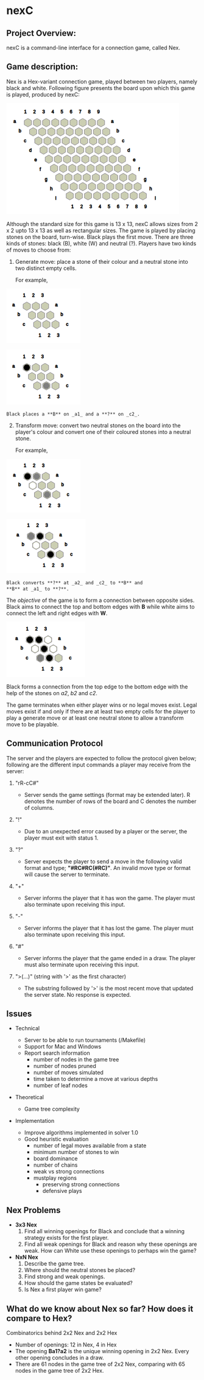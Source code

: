 # nexC

Project Overview:
------------------------------------------------------------
nexC is a command-line interface for a connection game, 
called Nex. 

Game description:
------------------------------------------------------------
Nex is a Hex-variant connection game, played between two 
players, namely black and white. Following figure 
presents the board upon which this game is played, 
produced by nexC:

![9x9Nex](./images/9x9nex.png)

Although the standard size for this game is 13 x 13, nexC
allows sizes from 2 x 2 upto 13 x 13 as well as rectangular
sizes. The game is played by placing stones on the board, 
turn-wise. Black plays the first move. There are three 
kinds of stones: black (B), white (W) and neutral (?). 
Players have two kinds of moves to choose from:
	
1. Generate move: place a stone of their colour and a 
	neutral stone into two distinct empty cells. 
	
	For example,


![3x3blank](./images/3x3blank.png)

![3x3genmove](./images/3x3genmove.png)

	Black places a **B** on _a1_ and a **?** on _c2_.

2. Transform move: convert two neutral stones on the 
	board into the player's colour and convert one of 
	their coloured stones into a neutral stone. 
	
	For example,

![3x3transform1](./images/3x3transform1.png)

![3x3transform2](./images/3x3transform2.png)

	Black converts **?** at _a2_ and _c2_ to **B** and 
	**B** at _a1_ to **?**.
			   
The _objective_ of the game is to form a connection between
opposite sides. Black aims to connect the top and bottom
edges with **B** while white aims to connect the left and
right edges with **W**.

![3x3blackwin](./images/3x3blackwin.png)

Black forms a connection from the top edge to the bottom 
edge with the help of the stones on _a2_, _b2_ and _c2_.

The game terminates when either player wins or no legal
moves exist. Legal moves exist if and only if there are at least
two empty cells for the player to play a generate move or
at least one neutral stone to allow a transform move to
be playable.

Communication Protocol
------------------------------------------------------------
The server and the players are expected to follow the
protocol given below; following are the different input
commands a player may receive from the server:

1. "rR-cC#"

	* Server sends the game settings (format may be extended 
	later). R denotes the number of rows of the board and
	C denotes the number of columns.

2. "!"
	* Due to an unexpected error caused by a player or the
	server, the player must exit with status 1.

3. "?"
	* Server expects the player to send a move in the following
	valid format and type; **"#RC#RC(#RC)"**. An invalid move
	type or format will cause the server to terminate.

4. "+"
	* Server informs the player that it has won the game. The
	player must also terminate upon receiving this input.

5. "-"
	* Server informs the player that it has lost the game. The
	player must also terminate upon receiving this input.

6. "#"
	* Server informs the player that the game ended in a draw.
	The player must also terminate upon receiving this input.

7. ">(...)" (string with '>' as the first character)
	* The substring followed by '>' is the most recent move
	that updated the server state. No response is expected.

Issues
------------------------------------------------------------
* Technical
	* Server to be able to run tournaments (/Makefile)
	* Support for Mac and Windows
	* Report search information
		* number of nodes in the game tree
		* number of nodes pruned
		* number of moves simulated
		* time taken to determine a move at various
			depths
		* number of leaf nodes

* Theoretical
	* Game tree complexity

* Implementation
	* Improve algorithms implemented in solver 1.0
	* Good heuristic evaluation
		* number of legal moves available from a state
		* minimum number of stones to win
		* board dominance
		* number of chains
		* weak vs strong connections
		* mustplay regions 
			* preserving strong connections
			* defensive plays

Nex Problems
------------------------------------------------------------
* **3x3 Nex**
	1. Find all winning openings for Black and conclude that
		a winning strategy exists for the first player.
	2. Find all weak openings for Black and reason why these
		openings are weak. How can White use these openings
		to perhaps win the game?
* **NxN Nex**
	1. Describe the game tree.
	2. Where should the neutral stones be placed?
	3. Find strong and weak openings.
	4. How should the game states be evaluated?
	5. Is Nex a first player win game?

What do we know about Nex so far? How does it compare to Hex?
------------------------------------------------------------
Combinatorics behind 2x2 Nex and 2x2 Hex
* Number of openings: 12 in Nex, 4 in Hex
* The opening **Ba1?a2** is the unique winning opening in
	2x2 Nex. Every other opening concludes in a draw.
* There are 61 nodes in the game tree of 2x2 Nex, comparing 
	with 65 nodes in the game tree of 2x2 Hex.
